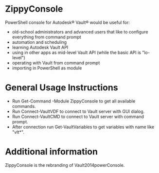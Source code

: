 ZippyConsole
============

PowerShell console for Autodesk® Vault® would be useful for: 
- old-school administrators and advanced users that like to configure everything from command prompt
- automation and scheduling
- learning Autodesk Vault API
- using in other apps as mid-level Vault API (while the basic API is "lo-level")
- operating with Vault from command prompt
- importing in PowerShell as module

General Usage Instructions
==========================

- Run Get-Command -Module ZippyConsole to get all available commands.
- Run Connect-VaultVDF to connect to Vault server with GUI dialog.
- Run Connect-VaultCMD to connect to Vault server with command prompt.
- After connection run Get-VaultVariables to get variables with name like "*v*lt*".

Additional information
======================

ZippyConsole is the rebranding of Vault2014powerConsole.
